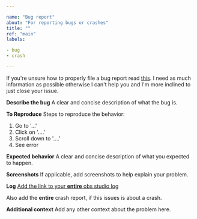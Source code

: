 ```yaml
---

name: "Bug report"
about: "For reporting bugs or crashes"
title: ""
ref: "main"
labels:

- bug
- crash

---
```


If you're unsure how to properly file a bug report read [this](https://vrsal.xyz/issues).
I need as much information as possible otherwise I can't help you and I'm more inclined to
just close your issue.

**Describe the bug**
A clear and concise description of what the bug is.

**To Reproduce**
Steps to reproduce the behavior:
1. Go to '...'
2. Click on '....'
3. Scroll down to '....'
4. See error

**Expected behavior**
A clear and concise description of what you expected to happen.

**Screenshots**
If applicable, add screenshots to help explain your problem.

**Log**
[Add the link to your **entire** obs studio log](https://obsproject.com/forum/threads/please-post-a-log-with-your-issue-heres-how.23074/)

Also add the **entire** crash report, if this issues is about a crash.

**Additional context**
Add any other context about the problem here.
